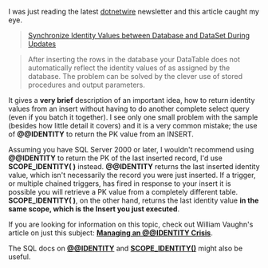 I was just reading the latest [dotnetwire](http://www.dotnetwire.com/default.asp) newsletter and this article caught my eye.

> [Synchronize Identity Values between Database and DataSet During Updates](http://www.dotnetwire.com/redirect.asp?newsid=5329)

> After inserting the rows in the database your DataTable does not automatically reflect the identity values of as assigned by the database. The problem can be solved by the clever use of stored procedures and output parameters.

It gives a **very brief** description of an important idea, how to return identity values from an insert without having to do another complete select query (even if you batch it together). I see only one small problem with the sample (besides how little detail it covers) and it is a very common mistake; the use of **@@IDENTITY** to return the PK value from an INSERT.

Assuming you have SQL Server 2000 or later, I wouldn't recommend using **@@IDENTITY** to return the PK of the last inserted record, I'd use **SCOPE_IDENTITY( )** instead. **@@IDENTITY** returns the last inserted identity value, which isn't necessarily the record you were just inserted. If a trigger, or multiple chained triggers, has fired in response to your insert it is possible you will retrieve a PK value from a completely different table. **SCOPE_IDENTITY( )**, on the other hand, returns the last identity value **in the same scope, which is the Insert you just executed**.

If you are looking for information on this topic, check out William Vaughn's article on just this subject: [<b>Managing an @@IDENTITY Crisis</b>](http://msdn.microsoft.com/vbasic/using/understanding/data/default.aspx?pull=/library/en-us/dnadonet/html/manidcrisis.asp).

The SQL docs on [<b>@@IDENTITY</b>](http://msdn.microsoft.com/library/default.asp?url=/library/en-us/tsqlref/ts_globals_50u1.asp) and [<b>SCOPE_IDENTITY()</b>](http://msdn.microsoft.com/library/default.asp?url=/library/en-us/tsqlref/ts_sa-ses_6n8p.asp?frame=true) might also be useful.